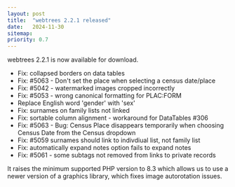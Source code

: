 ```yaml
---
layout: post
title:  "webtrees 2.2.1 released"
date:   2024-11-30
sitemap:
priority: 0.7
---
```


webtrees 2.2.1 is now available for download.

* Fix: collapsed borders on data tables
* Fix: #5063 - Don't set the place when selecting a census date/place
* Fix: #5042 - watermarked images cropped incorrectly
* Fix: #5053 - wrong canonical formatting for PLAC:FORM
* Replace English word 'gender' with 'sex'
* Fix: surnames on family lists not linked
* Fix: sortable column alignment - workaround for DataTables #306
* Fix: #5063 - Bug: Census Place disappears temporarily when choosing Census Date from the Census dropdown
* Fix: #5059 surnames should link to indivdiual list, not family list
* Fix: automatically expand notes option fails to expand notes
* Fix: #5061 - some subtags not removed from links to private records


It raises the minimum supported PHP version to 8.3 which allows us to use a newer version of a graphics library, which fixes image autorotation issues.
